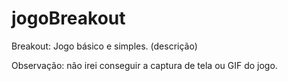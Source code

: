 # jogoBreakout

Breakout: Jogo básico e simples. (descrição)

Observação: não irei conseguir a captura de tela ou GIF do jogo.
